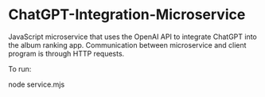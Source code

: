 # ChatGPT-Integration-Microservice

JavaScript microservice that uses the OpenAI API to integrate ChatGPT into the album ranking app. Communication between microservice and client program is through HTTP requests.

To run:

node service.mjs
